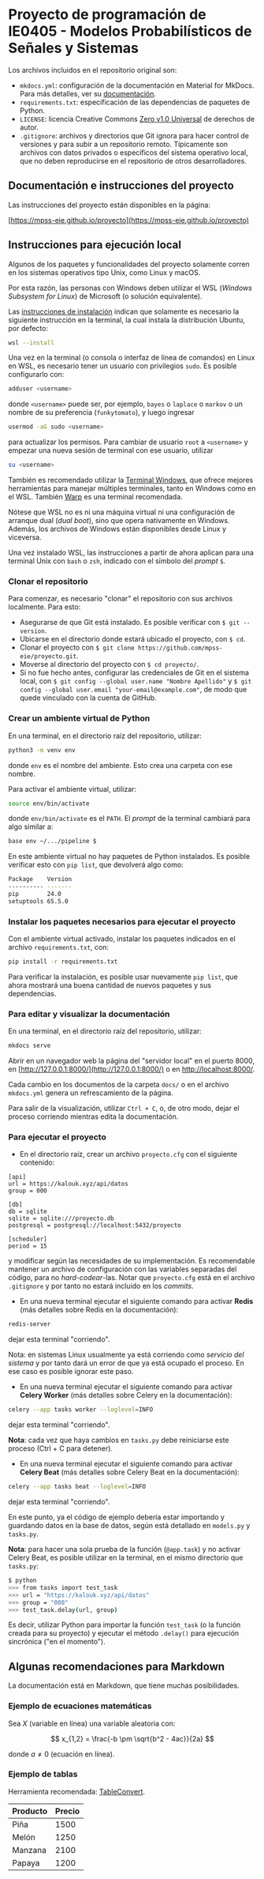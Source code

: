 # Proyecto de programación de IE0405 - Modelos Probabilísticos de Señales y Sistemas

Los archivos incluidos en el repositorio original son:

- `mkdocs.yml`: configuración de la documentación en Material for MkDocs. Para más detalles, ver su [documentación](https://squidfunk.github.io/mkdocs-material/).
- `requirements.txt`: especificación de las dependencias de paquetes de Python.
- `LICENSE`: licencia Creative Commons [Zero v1.0 Universal](https://creativecommons.org/publicdomain/zero/1.0/deed.es) de derechos de autor.
- `.gitignore`: archivos y directorios que Git ignora para hacer control de versiones y para subir a un repositorio remoto. Típicamente son archivos con datos privados o específicos del sistema operativo local, que no deben reproducirse en el repositorio de otros desarrolladores.

## Documentación e instrucciones del proyecto

Las instrucciones del proyecto están disponibles en la página:

[https://mpss-eie.github.io/proyecto](https://mpss-eie.github.io/proyecto)

## Instrucciones para ejecución local

Algunos de los paquetes y funcionalidades del proyecto solamente corren en los sistemas operativos tipo Unix, como Linux y macOS.

Por esta razón, las personas con Windows deben utilizar el WSL (*Windows Subsystem for Linux*) de Microsoft (o solución equivalente).

Las [instrucciones de instalación](https://learn.microsoft.com/es-mx/windows/wsl/install) indican que solamente es necesario la siguiente instrucción en la terminal, la cual instala la distribución Ubuntu, por defecto:

```bash
wsl --install
```

Una vez en la terminal (o consola o interfaz de línea de comandos) en Linux en WSL, es necesario tener un usuario con privilegios `sudo`. Es posible configurarlo con:

```bash
adduser <username>
```

donde `<username>` puede ser, por ejemplo, `bayes` o `laplace` o `markov` o un nombre de su preferencia (`funkytomato`), y luego ingresar

```bash
usermod -aG sudo <username>
```

para actualizar los permisos. Para cambiar de usuario `root` a `<username>` y empezar una nueva sesión de terminal con ese usuario, utilizar

```bash
su <username>
```

También es recomendado utilizar la [Terminal Windows](https://learn.microsoft.com/es-es/windows/terminal/install), que ofrece mejores herramientas para manejar múltiples terminales, tanto en Windows como en el WSL. También [Warp](https://www.warp.dev/) es una terminal recomendada.

Nótese que WSL no es ni una máquina virtual ni una configuración de arranque dual (*dual boot*), sino que opera nativamente en Windows. Además, los archivos de Windows están disponibles desde Linux y viceversa.

Una vez instalado WSL, las instrucciones a partir de ahora aplican para una terminal Unix con `bash` o `zsh`, indicado con el símbolo del *prompt* `$`.

### Clonar el repositorio

Para comenzar, es necesario "clonar" el repositorio con sus archivos localmente. Para esto:

- Asegurarse de que Git está instalado. Es posible verificar con `$ git --version`.
- Ubicarse en el directorio donde estará ubicado el proyecto, con `$ cd`.
- Clonar el proyecto con `$ git clone https://github.com/mpss-eie/proyecto.git`.
- Moverse al directorio del proyecto con `$ cd proyecto/`.
- Si no fue hecho antes, configurar las credenciales de Git en el sistema local, con `$ git config --global user.name "Nombre Apellido"` y `$ git config --global user.email "your-email@example.com"`, de modo que quede vinculado con la cuenta de GitHub.

### Crear un ambiente virtual de Python

En una terminal, en el directorio raíz del repositorio, utilizar:

```bash
python3 -m venv env
```

donde `env` es el nombre del ambiente. Esto crea una carpeta con ese nombre.

Para activar el ambiente virtual, utilizar:

```bash
source env/bin/activate
```

donde `env/bin/activate` es el `PATH`. El *prompt* de la terminal cambiará para algo similar a:

```bash
base env ~/.../pipeline $
```

En este ambiente virtual no hay paquetes de Python instalados. Es posible verificar esto con `pip list`, que devolverá algo como:

```bash
Package    Version
---------- -------
pip        24.0
setuptools 65.5.0
```

### Instalar los paquetes necesarios para ejecutar el proyecto

Con el ambiente virtual activado, instalar los paquetes indicados en el archivo `requirements.txt`, con:

```bash
pip install -r requirements.txt
```

Para verificar la instalación, es posible usar nuevamente `pip list`, que ahora mostrará una buena cantidad de nuevos paquetes y sus dependencias.

### Para editar y visualizar la documentación

En una terminal, en el directorio raíz del repositorio, utilizar:

```bash
mkdocs serve
```

Abrir en un navegador web la página del "servidor local" en el puerto 8000, en [http://127.0.0.1:8000/](http://127.0.0.1:8000/) o en [http://localhost:8000/](http://localhost:8000/).

Cada cambio en los documentos de la carpeta `docs/` o en el archivo `mkdocs.yml` genera un refrescamiento de la página.

Para salir de la visualización, utilizar `Ctrl + C`, o, de otro modo, dejar el proceso corriendo mientras edita la documentación.

### Para ejecutar el proyecto

- En el directorio raíz, crear un archivo `proyecto.cfg` con el siguiente contenido:

```
[api]
url = https://kalouk.xyz/api/datos
group = 000

[db]
db = sqlite
sqlite = sqlite:///proyecto.db
postgresql = postgresql://localhost:5432/proyecto

[scheduler]
period = 15
```

y modificar según las necesidades de su implementación. Es recomendable mantener un archivo de configuración con las variables separadas del código, para no *hard-codear*-las. Notar que `proyecto.cfg` está en el archivo `.gitignore` y por tanto no estará incluido en los *commits*.

- En una nueva terminal ejecutar el siguiente comando para activar **Redis** (más detalles sobre Redis en la documentación): 

```bash
redis-server
```

dejar esta terminal "corriendo".

Nota: en sistemas Linux usualmente ya está corriendo como *servicio del sistema* y por tanto dará un error de que ya está ocupado el proceso. En ese caso es posible ignorar este paso.

- En una nueva terminal ejecutar el siguiente comando para activar **Celery Worker** (más detalles sobre Celery en la documentación):

```bash
celery --app tasks worker --loglevel=INFO
```

dejar esta terminal "corriendo". 

**Nota**: cada vez que haya cambios en `tasks.py` debe reiniciarse este proceso (Ctrl + C para detener).

- En una nueva terminal ejecutar el siguiente comando para activar **Celery Beat** (más detalles sobre Celery Beat en la documentación):

```bash
celery --app tasks beat --loglevel=INFO
```

dejar esta terminal "corriendo".

En este punto, ya el código de ejemplo debería estar importando y guardando datos en la base de datos, según está detallado en `models.py` y `tasks.py`.

**Nota**: para hacer una sola prueba de la función (`@app.task`) y no activar Celery Beat, es posible utilizar en la terminal, en el mismo directorio que `tasks.py`:

```bash
$ python
>>> from tasks import test_task
>>> url = "https://kalouk.xyz/api/datos"
>>> group = "000"
>>> test_task.delay(url, group)
```

Es decir, utilizar Python para importar la función `test_task` (o la función creada para su proyecto) y ejecutar el método `.delay()` para ejecución sincrónica ("en el momento").

## Algunas recomendaciones para Markdown

La documentación está en Markdown, que tiene muchas posibilidades.

### Ejemplo de ecuaciones matemáticas

Sea $X$ (variable en línea) una variable aleatoria con:

$$
x_{1,2} = \frac{-b \pm \sqrt{b^2 - 4ac}}{2a}
$$

donde $a \neq 0$ (ecuación en línea).

### Ejemplo de tablas

Herramienta recomendada: [TableConvert](https://tableconvert.com/).

| Producto | Precio |
|----------|--------|
| Piña     | 1500   |
| Melón    | 1250   |
| Manzana  | 2100   |
| Papaya   | 1200   |
